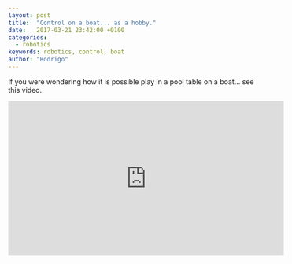```yaml
---
layout: post
title:  "Control on a boat... as a hobby."
date:   2017-03-21 23:42:00 +0100
categories:
  - robotics
keywords: robotics, control, boat
author: "Rodrigo"
---
```


If you were wondering how it is possible play in a pool table on a boat... see this video.


<iframe width="560" height="315" src="https://www.youtube.com/embed/N-aE5oszXyQ" frameborder="0" allowfullscreen></iframe>

